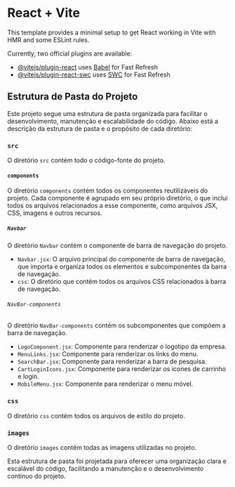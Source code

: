 # React + Vite

This template provides a minimal setup to get React working in Vite with HMR and some ESLint rules.

Currently, two official plugins are available:

- [@vitejs/plugin-react](https://github.com/vitejs/vite-plugin-react/blob/main/packages/plugin-react/README.md) uses [Babel](https://babeljs.io/) for Fast Refresh
- [@vitejs/plugin-react-swc](https://github.com/vitejs/vite-plugin-react-swc) uses [SWC](https://swc.rs/) for Fast Refresh

## Estrutura de Pasta do Projeto

Este projeto segue uma estrutura de pasta organizada para facilitar o desenvolvimento, manutenção e escalabilidade do código. Abaixo está a descrição da estrutura de pasta e o propósito de cada diretório:

### `src`

O diretório `src` contém todo o código-fonte do projeto.

#### `components`

O diretório `components` contém todos os componentes reutilizáveis do projeto. Cada componente é agrupado em seu próprio diretório, o que inclui todos os arquivos relacionados a esse componente, como arquivos JSX, CSS, imagens e outros recursos.

##### `Navbar`

O diretório `Navbar` contém o componente de barra de navegação do projeto.

- `Navbar.jsx`: O arquivo principal do componente de barra de navegação, que importa e organiza todos os elementos e subcomponentes da barra de navegação.
- `css`: O diretório que contém todos os arquivos CSS relacionados à barra de navegação.

###### `NavBar-components`

O diretório `NavBar-components` contém os subcomponentes que compõem a barra de navegação.

- `LogoComponent.jsx`: Componente para renderizar o logotipo da empresa.
- `MenuLinks.jsx`: Componente para renderizar os links do menu.
- `SearchBar.jsx`: Componente para renderizar a barra de pesquisa.
- `CartLoginIcons.jsx`: Componente para renderizar os ícones de carrinho e login.
- `MobileMenu.jsx`: Componente para renderizar o menu móvel.

### `css`

O diretório `css` contém todos os arquivos de estilo do projeto.

### `images`

O diretório `images` contém todas as imagens utilizadas no projeto.

Esta estrutura de pasta foi projetada para oferecer uma organização clara e escalável do código, facilitando a manutenção e o desenvolvimento contínuo do projeto.
